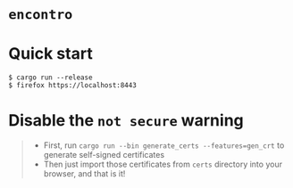 # `encontro`

# Quick start
```console
$ cargo run --release
$ firefox https://localhost:8443
```

# Disable the `not secure` warning
> - First, run `cargo run --bin generate_certs --features=gen_crt` to generate self-signed certificates
> - Then just import those certificates from `certs` directory into your browser, and that is it!
